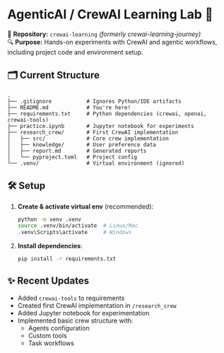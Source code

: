 # AgenticAI / CrewAI Learning Lab 🚀  

📂 **Repository:** `crewai-learning` *(formerly crewai-learning-journey)*  
🔍 **Purpose:** Hands-on experiments with CrewAI and agentic workflows, including project code and environment setup.

## 🗂 Current Structure
```
.
├── .gitignore           # Ignores Python/IDE artifacts
├── README.md            # You're here!
├── requirements.txt     # Python dependencies (crewai, openai, crewai-tools)
├── practice.ipynb       # Jupyter notebook for experiments
├── research_crew/       # First CrewAI implementation
│   ├── src/             # Core crew implementation
│   ├── knowledge/       # User preference data
│   ├── report.md        # Generated reports
│   └── pyproject.toml   # Project config
└── .venv/               # Virtual environment (ignored)
```

## 🛠️ Setup  
1. **Create & activate virtual env** (recommended):
   ```bash
   python -m venv .venv
   source .venv/bin/activate  # Linux/Mac
   .venv\Scripts\activate     # Windows
   ```
2. **Install dependencies**:
   ```bash
   pip install -r requirements.txt
   ```

## ✨ Recent Updates
- Added `crewai-tools` to requirements
- Created first CrewAI implementation in `/research_crew`
- Added Jupyter notebook for experimentation
- Implemented basic crew structure with:
  - Agents configuration
  - Custom tools
  - Task workflows

